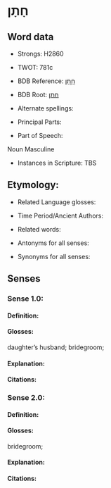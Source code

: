 # חָתָן

<!-- Status: S2="NeedsEdits" -->
<!-- Lexica used for edits:   -->

## Word data

* Strongs: H2860

* TWOT: 781c

* BDB Reference: [חָתָן](rc://en/bdb/dict/h.hc.ac)

* BDB Root: [חתן](rc://en/bdb/dict/h.hc.aa)

* Alternate spellings:

* Principal Parts:

* Part of Speech:

Noun Masculine

* Instances in Scripture: TBS

## Etymology:

* Related Language glosses:

* Time Period/Ancient Authors:

* Related words:

* Antonyms for all senses:

* Synonyms for all senses:

## Senses

### Sense 1.0:

#### Definition:

#### Glosses:

daughter’s husband; bridegroom; 

#### Explanation:

#### Citations:



### Sense 2.0:

#### Definition:

#### Glosses:

bridegroom; 

#### Explanation:

#### Citations:



